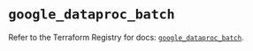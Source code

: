 # `google_dataproc_batch`

Refer to the Terraform Registry for docs: [`google_dataproc_batch`](https://registry.terraform.io/providers/hashicorp/google/6.11.1/docs/resources/dataproc_batch).
